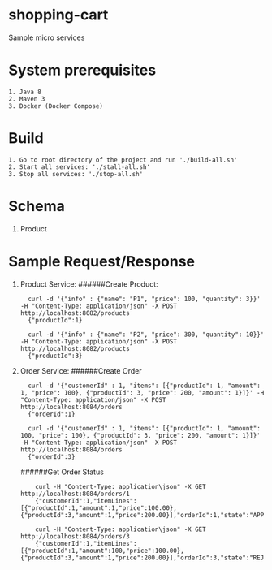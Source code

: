 # shopping-cart
Sample micro services

# System prerequisites
    1. Java 8
    2. Maven 3
    3. Docker (Docker Compose)
# Build
    1. Go to root directory of the project and run './build-all.sh'
    2. Start all services: './stall-all.sh'
    3. Stop all services: './stop-all.sh'
# Schema
   1. Product
   
# Sample Request/Response
   1. Product Service:
      ######Create Product:
      ```shell script
        curl -d '{"info" : {"name": "P1", "price": 100, "quantity": 3}}' -H "Content-Type: application/json" -X POST http://localhost:8082/products
        {"productId":1}
      
        curl -d '{"info" : {"name": "P2", "price": 300, "quantity": 10}}' -H "Content-Type: application/json" -X POST http://localhost:8082/products
        {"productId":3}
      ```
   2. Order Service:
      ######Create Order
      ```shell script
        curl -d '{"customerId" : 1, "items": [{"productId": 1, "amount": 1, "price": 100}, {"productId": 3, "price": 200, "amount": 1}]}' -H "Content-Type: application/json" -X POST http://localhost:8084/orders
        {"orderId":1}
      
        curl -d '{"customerId" : 1, "items": [{"productId": 1, "amount": 100, "price": 100}, {"productId": 3, "price": 200, "amount": 1}]}' -H "Content-Type: application/json" -X POST http://localhost:8084/orders
        {"orderId":3}
      ```
      ######Get Order Status
      ```shell script
          curl -H "Content-Type: application\json" -X GET http://localhost:8084/orders/1
          {"customerId":1,"itemLines":[{"productId":1,"amount":1,"price":100.00},{"productId":3,"amount":1,"price":200.00}],"orderId":1,"state":"APPROVED"}
          
          curl -H "Content-Type: application\json" -X GET http://localhost:8084/orders/3
          {"customerId":1,"itemLines":[{"productId":1,"amount":100,"price":100.00},{"productId":3,"amount":1,"price":200.00}],"orderId":3,"state":"REJECTED","rejectReason":"OUT_OF_STOCK"}
      ```      
     